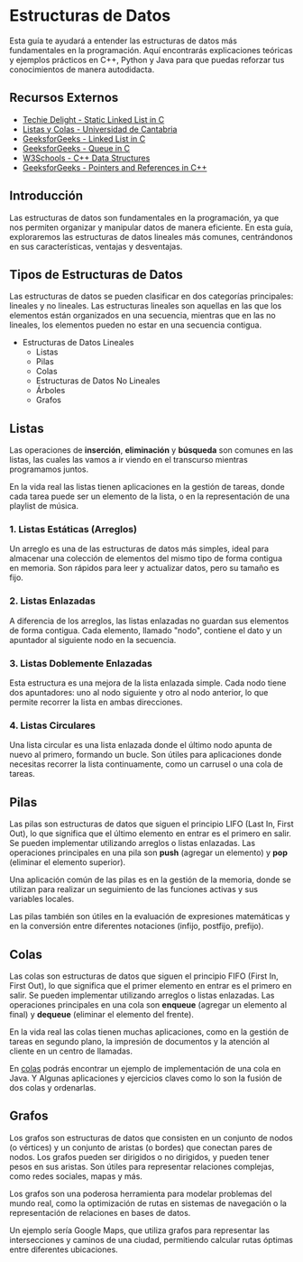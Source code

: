# Estructuras de Datos

Esta guía te ayudará a entender las estructuras de datos más fundamentales en la programación. Aquí encontrarás explicaciones teóricas y ejemplos prácticos en C++, Python y Java para que puedas reforzar tus conocimientos de manera autodidacta.

## Recursos Externos

- [Techie Delight - Static Linked List in C](https://www.techiedelight.com/static-linked-list-c/)
- [Listas y Colas - Universidad de Cantabria](https://personales.unican.es/corcuerp/progcomp/slides/Listas_Colas.pdf)
- [GeeksforGeeks - Linked List in C](https://www.geeksforgeeks.org/c/linked-list-in-c/)
- [GeeksforGeeks - Queue in C](https://www.geeksforgeeks.org/c/queue-in-c/)
- [W3Schools - C++ Data Structures](https://www.w3schools.com/cpp/cpp_data_structures.asp)
- [GeeksforGeeks - Pointers and References in C++](https://www.geeksforgeeks.org/cpp/pointers-and-references-in-c/)

## Introducción

Las estructuras de datos son fundamentales en la programación, ya que nos permiten organizar y manipular datos de manera eficiente. En esta guía, exploraremos las estructuras de datos lineales más comunes, centrándonos en sus características, ventajas y desventajas.

## Tipos de Estructuras de Datos

Las estructuras de datos se pueden clasificar en dos categorías principales: lineales y no lineales. Las estructuras lineales son aquellas en las que los elementos están organizados en una secuencia, mientras que en las no lineales, los elementos pueden no estar en una secuencia contigua.

* Estructuras de Datos Lineales
  * Listas
  * Pilas
  * Colas
  * Estructuras de Datos No Lineales
  * Árboles
  * Grafos

## Listas

Las operaciones de **inserción**, **eliminación** y **búsqueda** son comunes en las listas, las cuales las vamos a ir viendo en el transcurso mientras programamos juntos.

En la vida real las listas tienen aplicaciones en la gestión de tareas, donde cada tarea puede ser un elemento de la lista, o en la representación de una playlist de música.

### 1. Listas Estáticas (Arreglos)

Un arreglo es una de las estructuras de datos más simples, ideal para almacenar una colección de elementos del mismo tipo de forma contigua en memoria. Son rápidos para leer y actualizar datos, pero su tamaño es fijo.

### 2. Listas Enlazadas

A diferencia de los arreglos, las listas enlazadas no guardan sus elementos de forma contigua. Cada elemento, llamado "nodo", contiene el dato y un apuntador al siguiente nodo en la secuencia.

### 3. Listas Doblemente Enlazadas

Esta estructura es una mejora de la lista enlazada simple. Cada nodo tiene dos apuntadores: uno al nodo siguiente y otro al nodo anterior, lo que permite recorrer la lista en ambas direcciones.

### 4. Listas Circulares

Una lista circular es una lista enlazada donde el último nodo apunta de nuevo al primero, formando un bucle. Son útiles para aplicaciones donde necesitas recorrer la lista continuamente, como un carrusel o una cola de tareas.

## Pilas

Las pilas son estructuras de datos que siguen el principio LIFO (Last In, First Out), lo que significa que el último elemento en entrar es el primero en salir. Se pueden implementar utilizando arreglos o listas enlazadas. Las operaciones principales en una pila son **push** (agregar un elemento) y **pop** (eliminar el elemento superior).

Una aplicación común de las pilas es en la gestión de la memoria, donde se utilizan para realizar un seguimiento de las funciones activas y sus variables locales.

Las pilas también son útiles en la evaluación de expresiones matemáticas y en la conversión entre diferentes notaciones (infijo, postfijo, prefijo).

## Colas

Las colas son estructuras de datos que siguen el principio FIFO (First In, First Out), lo que significa que el primer elemento en entrar es el primero en salir. Se pueden implementar utilizando arreglos o listas enlazadas. Las operaciones principales en una cola son **enqueue** (agregar un elemento al final) y **dequeue** (eliminar el elemento del frente).

En la vida real las colas tienen muchas aplicaciones, como en la gestión de tareas en segundo plano, la impresión de documentos y la atención al cliente en un centro de llamadas.

En [colas](https://github.com/JeanVydes/curso-estructura-de-datos/blob/main/colas/cola.java) podrás encontrar un ejemplo de implementación de una cola en Java. Y Algunas aplicaciones y ejercicios claves como lo son la fusión de dos colas y ordenarlas.

## Grafos

Los grafos son estructuras de datos que consisten en un conjunto de nodos (o vértices) y un conjunto de aristas (o bordes) que conectan pares de nodos. Los grafos pueden ser dirigidos o no dirigidos, y pueden tener pesos en sus aristas. Son útiles para representar relaciones complejas, como redes sociales, mapas y más.

Los grafos son una poderosa herramienta para modelar problemas del mundo real, como la optimización de rutas en sistemas de navegación o la representación de relaciones en bases de datos.

Un ejemplo sería Google Maps, que utiliza grafos para representar las intersecciones y caminos de una ciudad, permitiendo calcular rutas óptimas entre diferentes ubicaciones.